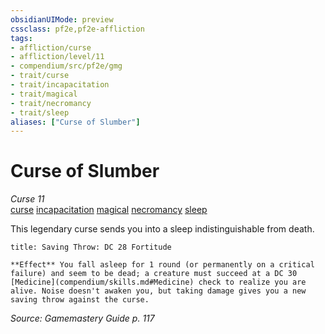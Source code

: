 ```yaml
---
obsidianUIMode: preview
cssclass: pf2e,pf2e-affliction
tags:
- affliction/curse
- affliction/level/11
- compendium/src/pf2e/gmg
- trait/curse
- trait/incapacitation
- trait/magical
- trait/necromancy
- trait/sleep
aliases: ["Curse of Slumber"]
---
```

# Curse of Slumber
*Curse 11*  
[curse](rules/traits/curse.md "Curse Effect Trait")  [incapacitation](rules/traits/incapacitation.md "Incapacitation Effect Trait")  [magical](rules/traits/magical.md "Magical Item Trait")  [necromancy](rules/traits/necromancy.md "Necromancy School Trait")  [sleep](rules/traits/sleep.md "Sleep Effect Trait")  

This legendary curse sends you into a sleep indistinguishable from death.

```ad-inline-affliction
title: Saving Throw: DC 28 Fortitude

**Effect** You fall asleep for 1 round (or permanently on a critical failure) and seem to be dead; a creature must succeed at a DC 30 [Medicine](compendium/skills.md#Medicine) check to realize you are alive. Noise doesn't awaken you, but taking damage gives you a new saving throw against the curse.
```

*Source: Gamemastery Guide p. 117*